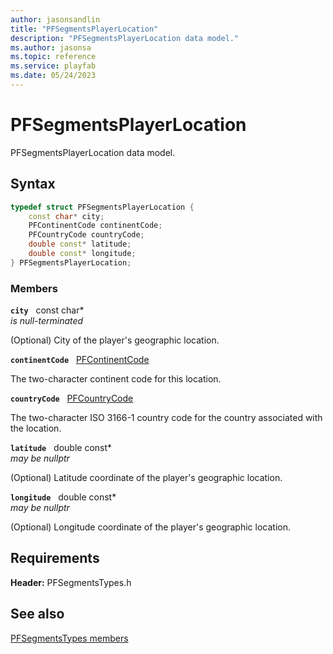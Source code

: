 ```yaml
---
author: jasonsandlin
title: "PFSegmentsPlayerLocation"
description: "PFSegmentsPlayerLocation data model."
ms.author: jasonsa
ms.topic: reference
ms.service: playfab
ms.date: 05/24/2023
---
```


# PFSegmentsPlayerLocation  

PFSegmentsPlayerLocation data model.  

## Syntax  
  
```cpp
typedef struct PFSegmentsPlayerLocation {  
    const char* city;  
    PFContinentCode continentCode;  
    PFCountryCode countryCode;  
    double const* latitude;  
    double const* longitude;  
} PFSegmentsPlayerLocation;  
```
  
### Members  
  
**`city`** &nbsp; const char*  
*is null-terminated*  
  
(Optional) City of the player's geographic location.
  
**`continentCode`** &nbsp; [PFContinentCode](../../pftypes/enums/pfcontinentcode.md)  
  
The two-character continent code for this location.
  
**`countryCode`** &nbsp; [PFCountryCode](../../pftypes/enums/pfcountrycode.md)  
  
The two-character ISO 3166-1 country code for the country associated with the location.
  
**`latitude`** &nbsp; double const*  
*may be nullptr*  
  
(Optional) Latitude coordinate of the player's geographic location.
  
**`longitude`** &nbsp; double const*  
*may be nullptr*  
  
(Optional) Longitude coordinate of the player's geographic location.
  
  
## Requirements  
  
**Header:** PFSegmentsTypes.h
  
## See also  
[PFSegmentsTypes members](../pfsegmentstypes_members.md)  

  
  

